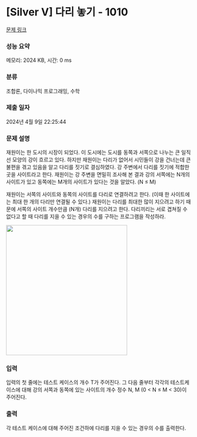 # [Silver V] 다리 놓기 - 1010 

[문제 링크](https://www.acmicpc.net/problem/1010) 

### 성능 요약

메모리: 2024 KB, 시간: 0 ms

### 분류

조합론, 다이나믹 프로그래밍, 수학

### 제출 일자

2024년 4월 9일 22:25:44

### 문제 설명

<p>재원이는 한 도시의 시장이 되었다. 이 도시에는 도시를 동쪽과 서쪽으로 나누는 큰 일직선 모양의 강이 흐르고 있다. 하지만 재원이는 다리가 없어서 시민들이 강을 건너는데 큰 불편을 겪고 있음을 알고 다리를 짓기로 결심하였다. 강 주변에서 다리를 짓기에 적합한 곳을 사이트라고 한다. 재원이는 강 주변을 면밀히 조사해 본 결과 강의 서쪽에는 N개의 사이트가 있고 동쪽에는 M개의 사이트가 있다는 것을 알았다. (N ≤ M)</p>

<p>재원이는 서쪽의 사이트와 동쪽의 사이트를 다리로 연결하려고 한다. (이때 한 사이트에는 최대 한 개의 다리만 연결될 수 있다.) 재원이는 다리를 최대한 많이 지으려고 하기 때문에 서쪽의 사이트 개수만큼 (N개) 다리를 지으려고 한다. 다리끼리는 서로 겹쳐질 수 없다고 할 때 다리를 지을 수 있는 경우의 수를 구하는 프로그램을 작성하라.</p>

<p><img alt="" src="https://www.acmicpc.net/upload/201003/pic1.JPG" style="height:353px; width:329px"></p>

### 입력 

 <p>입력의 첫 줄에는 테스트 케이스의 개수 T가 주어진다. 그 다음 줄부터 각각의 테스트케이스에 대해 강의 서쪽과 동쪽에 있는 사이트의 개수 정수 N, M (0 < N ≤ M < 30)이 주어진다.</p>

### 출력 

 <p>각 테스트 케이스에 대해 주어진 조건하에 다리를 지을 수 있는 경우의 수를 출력한다.</p>

